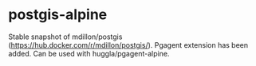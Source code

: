 # postgis-alpine
Stable snapshot of mdillon/postgis (https://hub.docker.com/r/mdillon/postgis/).
Pgagent extension has been added.
Can be used with huggla/pgagent-alpine.
